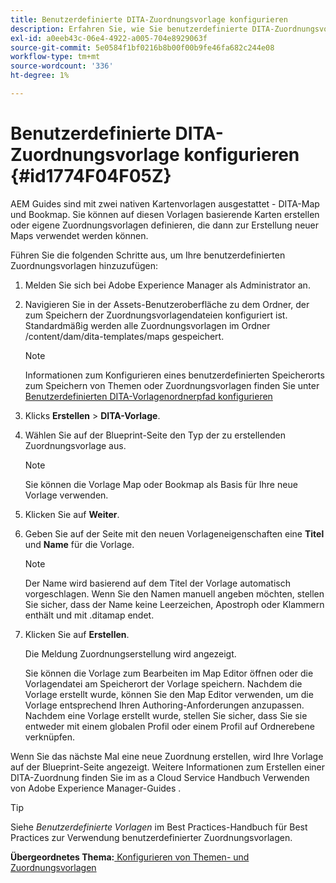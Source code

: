 ```yaml
---
title: Benutzerdefinierte DITA-Zuordnungsvorlage konfigurieren
description: Erfahren Sie, wie Sie benutzerdefinierte DITA-Zuordnungsvorlagen konfigurieren
exl-id: a0eeb43c-06e4-4922-a005-704e8929063f
source-git-commit: 5e0584f1bf0216b8b00f00b9fe46fa682c244e08
workflow-type: tm+mt
source-wordcount: '336'
ht-degree: 1%

---
```


# Benutzerdefinierte DITA-Zuordnungsvorlage konfigurieren {#id1774F04F05Z}

AEM Guides sind mit zwei nativen Kartenvorlagen ausgestattet - DITA-Map und Bookmap. Sie können auf diesen Vorlagen basierende Karten erstellen oder eigene Zuordnungsvorlagen definieren, die dann zur Erstellung neuer Maps verwendet werden können.

Führen Sie die folgenden Schritte aus, um Ihre benutzerdefinierten Zuordnungsvorlagen hinzuzufügen:

1. Melden Sie sich bei Adobe Experience Manager als Administrator an.

1. Navigieren Sie in der Assets-Benutzeroberfläche zu dem Ordner, der zum Speichern der Zuordnungsvorlagendateien konfiguriert ist. Standardmäßig werden alle Zuordnungsvorlagen im Ordner /content/dam/dita-templates/maps gespeichert.

   >[!NOTE]
   >
   > Informationen zum Konfigurieren eines benutzerdefinierten Speicherorts zum Speichern von Themen oder Zuordnungsvorlagen finden Sie unter [Benutzerdefinierten DITA-Vorlagenordnerpfad konfigurieren](conf-template-tags-custom-dita-topic-template.md#id191LCF0095Z)

1. Klicks **Erstellen** \> **DITA-Vorlage**.

1. Wählen Sie auf der Blueprint-Seite den Typ der zu erstellenden Zuordnungsvorlage aus.

   >[!NOTE]
   >
   > Sie können die Vorlage Map oder Bookmap als Basis für Ihre neue Vorlage verwenden.

1. Klicken Sie auf **Weiter**.

1. Geben Sie auf der Seite mit den neuen Vorlageneigenschaften eine **Titel** und **Name** für die Vorlage.

   >[!NOTE]
   >
   > Der Name wird basierend auf dem Titel der Vorlage automatisch vorgeschlagen. Wenn Sie den Namen manuell angeben möchten, stellen Sie sicher, dass der Name keine Leerzeichen, Apostroph oder Klammern enthält und mit .ditamap endet.

1. Klicken Sie auf **Erstellen**.

   Die Meldung Zuordnungserstellung wird angezeigt.

   Sie können die Vorlage zum Bearbeiten im Map Editor öffnen oder die Vorlagendatei am Speicherort der Vorlage speichern. Nachdem die Vorlage erstellt wurde, können Sie den Map Editor verwenden, um die Vorlage entsprechend Ihren Authoring-Anforderungen anzupassen. Nachdem eine Vorlage erstellt wurde, stellen Sie sicher, dass Sie sie entweder mit einem globalen Profil oder einem Profil auf Ordnerebene verknüpfen.


Wenn Sie das nächste Mal eine neue Zuordnung erstellen, wird Ihre Vorlage auf der Blueprint-Seite angezeigt. Weitere Informationen zum Erstellen einer DITA-Zuordnung finden Sie im as a Cloud Service Handbuch Verwenden von Adobe Experience Manager-Guides .

>[!TIP]
>
> Siehe *Benutzerdefinierte Vorlagen* im Best Practices-Handbuch für Best Practices zur Verwendung benutzerdefinierter Zuordnungsvorlagen.

**Übergeordnetes Thema:**[ Konfigurieren von Themen- und Zuordnungsvorlagen](conf-template-tags.md)

